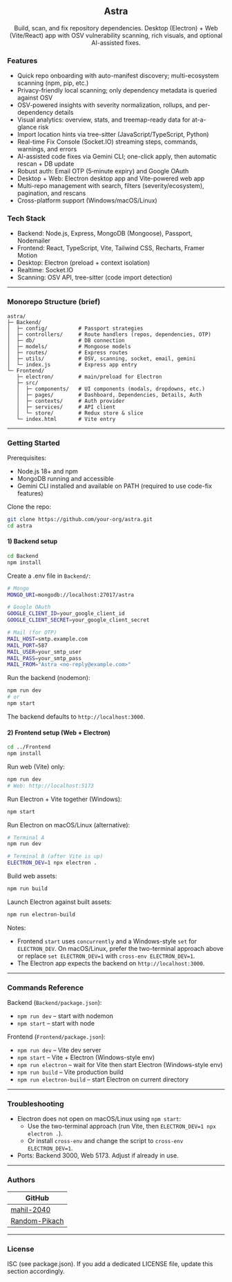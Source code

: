 <div align="center">

## Astra

Build, scan, and fix repository dependencies. Desktop (Electron) + Web (Vite/React) app with OSV vulnerability scanning, rich visuals, and optional AI-assisted fixes.

</div>

### Features
- Quick repo onboarding with auto-manifest discovery; multi-ecosystem scanning (npm, pip, etc.)
- Privacy-friendly local scanning; only dependency metadata is queried against OSV
- OSV-powered insights with severity normalization, rollups, and per-dependency details
- Visual analytics: overview, stats, and treemap-ready data for at-a-glance risk
- Import location hints via tree-sitter (JavaScript/TypeScript, Python)
- Real-time Fix Console (Socket.IO) streaming steps, commands, warnings, and errors
- AI-assisted code fixes via Gemini CLI; one-click apply, then automatic rescan + DB update
- Robust auth: Email OTP (5‑minute expiry) and Google OAuth
- Desktop + Web: Electron desktop app and Vite-powered web app
- Multi-repo management with search, filters (severity/ecosystem), pagination, and rescans
- Cross-platform support (Windows/macOS/Linux)


### Tech Stack
- Backend: Node.js, Express, MongoDB (Mongoose), Passport, Nodemailer
- Frontend: React, TypeScript, Vite, Tailwind CSS, Recharts, Framer Motion
- Desktop: Electron (preload + context isolation)
- Realtime: Socket.IO
- Scanning: OSV API, tree-sitter (code import detection)

---

### Monorepo Structure (brief)
```
astra/
├─ Backend/
│  ├─ config/          # Passport strategies
│  ├─ controllers/     # Route handlers (repos, dependencies, OTP)
│  ├─ db/              # DB connection
│  ├─ models/          # Mongoose models
│  ├─ routes/          # Express routes
│  ├─ utils/           # OSV, scanning, socket, email, gemini
│  └─ index.js         # Express app entry
└─ Frontend/
   ├─ electron/        # main/preload for Electron
   ├─ src/
   │  ├─ components/   # UI components (modals, dropdowns, etc.)
   │  ├─ pages/        # Dashboard, Dependencies, Details, Auth
   │  ├─ contexts/     # Auth provider
   │  ├─ services/     # API client
   │  └─ store/        # Redux store & slice
   └─ index.html       # Vite entry
```

---

### Getting Started

Prerequisites:
- Node.js 18+ and npm
- MongoDB running and accessible
- Gemini CLI installed and available on PATH (required to use code-fix features)

Clone the repo:
```bash
git clone https://github.com/your-org/astra.git
cd astra
```

#### 1) Backend setup
```bash
cd Backend
npm install
```

Create a .env file in `Backend/`:
```bash
# Mongo
MONGO_URI=mongodb://localhost:27017/astra

# Google OAuth
GOOGLE_CLIENT_ID=your_google_client_id
GOOGLE_CLIENT_SECRET=your_google_client_secret

# Mail (for OTP)
MAIL_HOST=smtp.example.com
MAIL_PORT=587
MAIL_USER=your_smtp_user
MAIL_PASS=your_smtp_pass
MAIL_FROM="Astra <no-reply@example.com>"
```

Run the backend (nodemon):
```bash
npm run dev
# or
npm start
```

The backend defaults to `http://localhost:3000`.

#### 2) Frontend setup (Web + Electron)
```bash
cd ../Frontend
npm install
```

Run web (Vite) only:
```bash
npm run dev
# Web: http://localhost:5173
```

Run Electron + Vite together (Windows):
```bash
npm start
```

Run Electron on macOS/Linux (alternative):
```bash
# Terminal A
npm run dev

# Terminal B (after Vite is up)
ELECTRON_DEV=1 npx electron .
```

Build web assets:
```bash
npm run build
```

Launch Electron against built assets:
```bash
npm run electron-build
```

Notes:
- Frontend `start` uses `concurrently` and a Windows-style `set` for `ELECTRON_DEV`. On macOS/Linux, prefer the two-terminal approach above or replace `set ELECTRON_DEV=1` with `cross-env ELECTRON_DEV=1`.
- The Electron app expects the backend on `http://localhost:3000`.

---

### Commands Reference

Backend (`Backend/package.json`):
- `npm run dev` – start with nodemon
- `npm start` – start with node

Frontend (`Frontend/package.json`):
- `npm run dev` – Vite dev server
- `npm start` – Vite + Electron (Windows-style env)
- `npm run electron` – wait for Vite then start Electron (Windows-style env)
- `npm run build` – Vite production build
- `npm run electron-build` – start Electron on current directory

---

### Troubleshooting
- Electron does not open on macOS/Linux using `npm start`:
  - Use the two-terminal approach (run Vite, then `ELECTRON_DEV=1 npx electron .`).
  - Or install `cross-env` and change the script to `cross-env ELECTRON_DEV=1`.
- Ports: Backend 3000, Web 5173. Adjust if already in use.

---

### Authors
| GitHub |
| --- |
| [mahil-2040](https://github.com/mahil-2040) |
| [Random-Pikach](https://github.com/Random-Pikachu) |

---

### License
ISC (see package.json). If you add a dedicated LICENSE file, update this section accordingly.


